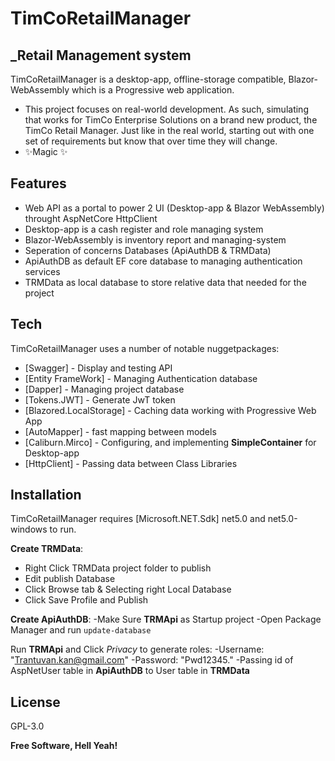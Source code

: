 # TimCoRetailManager
## _Retail Management system


TimCoRetailManager is a desktop-app, offline-storage compatible,
Blazor-WebAssembly which is a Progressive web application.

- This project focuses on real-world development. As such, simulating that works for TimCo Enterprise Solutions on a brand new product, the TimCo Retail Manager. Just like in the real world, starting out with one set of requirements but know that over time they will change.
- ✨Magic ✨

## Features

- Web API as a portal to power 2 UI (Desktop-app & Blazor WebAssembly) throught AspNetCore HttpClient
- Desktop-app is a cash register and role managing system
- Blazor-WebAssembly is inventory report and managing-system
- Seperation of concerns Databases (ApiAuthDB & TRMData)
- ApiAuthDB as default EF core database to managing authentication services
- TRMData as local database to store relative data that needed for the project

## Tech

TimCoRetailManager uses a number of notable nuggetpackages:

- [Swagger] - Display and testing API
- [Entity FrameWork] - Managing Authentication database
- [Dapper] - Managing project database
- [Tokens.JWT] - Generate JwT token
- [Blazored.LocalStorage] - Caching data working with Progressive Web App
- [AutoMapper] - fast mapping between models
- [Caliburn.Mirco] - Configuring, and implementing **SimpleContainer** for Desktop-app
- [HttpClient] - Passing data between Class Libraries

## Installation

TimCoRetailManager requires [Microsoft.NET.Sdk] net5.0 and net5.0-windows to run.

**Create TRMData**:
- Right Click TRMData project folder to publish
- Edit publish Database
- Click Browse tab & Selecting right Local Database
- Click Save Profile and Publish

**Create ApiAuthDB**:
-Make Sure **TRMApi** as Startup project
-Open Package Manager and run ```update-database```

Run **TRMApi** and Click _Privacy_ to generate roles: 
-Username: "Trantuvan.kan@gmail.com"
-Password: "Pwd12345."
-Passing id of AspNetUser table in **ApiAuthDB** to User table in **TRMData**

## License

 GPL-3.0 

**Free Software, Hell Yeah!**
